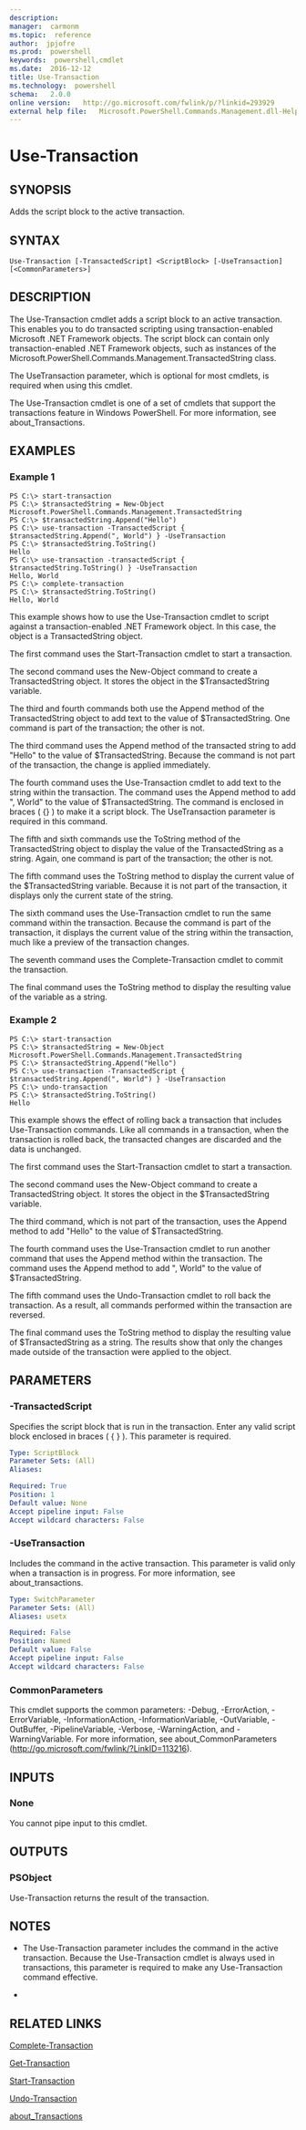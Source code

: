 ```yaml
---
description:  
manager:  carmonm
ms.topic:  reference
author:  jpjofre
ms.prod:  powershell
keywords:  powershell,cmdlet
ms.date:  2016-12-12
title: Use-Transaction
ms.technology:  powershell
schema:   2.0.0
online version:   http://go.microsoft.com/fwlink/p/?linkid=293929
external help file:   Microsoft.PowerShell.Commands.Management.dll-Help.xml
---
```



# Use-Transaction

## SYNOPSIS
Adds the script block to the active transaction.

## SYNTAX

```
Use-Transaction [-TransactedScript] <ScriptBlock> [-UseTransaction] [<CommonParameters>]
```

## DESCRIPTION
The Use-Transaction cmdlet adds a script block to an active transaction.
This enables you to do transacted scripting using transaction-enabled Microsoft .NET Framework objects.
The script block can contain only transaction-enabled .NET Framework objects, such as instances of the Microsoft.PowerShell.Commands.Management.TransactedString class.

The UseTransaction parameter, which is optional for most cmdlets, is required when using this cmdlet.

The Use-Transaction cmdlet is one of a set of cmdlets that support the transactions feature in Windows PowerShell.
For more information, see about_Transactions.

## EXAMPLES

### Example 1
```
PS C:\> start-transaction
PS C:\> $transactedString = New-Object Microsoft.PowerShell.Commands.Management.TransactedString
PS C:\> $transactedString.Append("Hello")
PS C:\> use-transaction -TransactedScript { $transactedString.Append(", World") } -UseTransaction
PS C:\> $transactedString.ToString()
Hello
PS C:\> use-transaction -transactedScript { $transactedString.ToString() } -UseTransaction
Hello, World
PS C:\> complete-transaction
PS C:\> $transactedString.ToString()
Hello, World
```

This example shows how to use the Use-Transaction cmdlet to script against a transaction-enabled .NET Framework object.
In this case, the object is a TransactedString object.

The first command uses the Start-Transaction cmdlet to start a transaction.

The second command uses the New-Object command to create a TransactedString object.
It stores the object in the $TransactedString variable.

The third and fourth commands both use the Append method of the TransactedString object to add text to the value of $TransactedString.
One command is part of the transaction; the other is not.

The third command uses the Append method of the transacted string to add "Hello" to the value of $TransactedString.
Because the command is not part of the transaction, the change is applied immediately.

The fourth command uses the Use-Transaction cmdlet to add text to the string within the transaction.
The command uses the Append method to add ", World" to the value of $TransactedString.
The command is enclosed in braces ( {} ) to make it a script block.
The UseTransaction parameter is required in this command.

The fifth and sixth commands use the ToString method of the TransactedString object to display the value of the TransactedString as a string.
Again, one command is part of the transaction; the other is not.

The fifth command uses the ToString method to display the current value of the $TransactedString variable.
Because it is not part of the transaction, it displays only the current state of the string.

The sixth command uses the Use-Transaction cmdlet to run the same command within the transaction.
Because the command is part of the transaction, it displays the current value of the string within the transaction, much like a preview of the transaction changes.

The seventh command uses the Complete-Transaction cmdlet to commit the transaction.

The final command uses the ToString method to display the resulting value of the variable as a string.

### Example 2
```
PS C:\> start-transaction
PS C:\> $transactedString = New-Object Microsoft.PowerShell.Commands.Management.TransactedString
PS C:\> $transactedString.Append("Hello")
PS C:\> use-transaction -TransactedScript { $transactedString.Append(", World") } -UseTransaction
PS C:\> undo-transaction
PS C:\> $transactedString.ToString()
Hello
```

This example shows the effect of rolling back a transaction that includes Use-Transaction commands.
Like all commands in a transaction, when the transaction is rolled back, the transacted changes are discarded and the data is unchanged.

The first command uses the Start-Transaction cmdlet to start a transaction.

The second command uses the New-Object command to create a TransactedString object.
It stores the object in the $TransactedString variable.

The third command, which is not part of the transaction, uses the Append method to add "Hello" to the value of $TransactedString.

The fourth command uses the Use-Transaction cmdlet to run another command that uses the Append method within the transaction.
The command uses the Append method to add ", World" to the value of $TransactedString.

The fifth command uses the Undo-Transaction cmdlet to roll back the transaction.
As a result, all commands performed within the transaction are reversed.

The final command uses the ToString method to display the resulting value of $TransactedString as a string.
The results show that only the changes made outside of the transaction were applied to the object.

## PARAMETERS

### -TransactedScript
Specifies the script block that is run in the transaction.
Enter any valid script block enclosed in braces ( { } ).
This parameter is required.

```yaml
Type: ScriptBlock
Parameter Sets: (All)
Aliases: 

Required: True
Position: 1
Default value: None
Accept pipeline input: False
Accept wildcard characters: False
```

### -UseTransaction
Includes the command in the active transaction.
This parameter is valid only when a transaction is in progress.
For more information, see about_transactions.

```yaml
Type: SwitchParameter
Parameter Sets: (All)
Aliases: usetx

Required: False
Position: Named
Default value: False
Accept pipeline input: False
Accept wildcard characters: False
```

### CommonParameters
This cmdlet supports the common parameters: -Debug, -ErrorAction, -ErrorVariable, -InformationAction, -InformationVariable, -OutVariable, -OutBuffer, -PipelineVariable, -Verbose, -WarningAction, and -WarningVariable. For more information, see about_CommonParameters (http://go.microsoft.com/fwlink/?LinkID=113216).

## INPUTS

### None
You cannot pipe input to this cmdlet.

## OUTPUTS

### PSObject
Use-Transaction returns the result of the transaction.

## NOTES
* The Use-Transaction parameter includes the command in the active transaction. Because the Use-Transaction cmdlet is always used in transactions, this parameter is required to make any Use-Transaction command effective.

*

## RELATED LINKS

[Complete-Transaction](Complete-Transaction.md)

[Get-Transaction](Get-Transaction.md)

[Start-Transaction](Start-Transaction.md)

[Undo-Transaction](Undo-Transaction.md)

[about_Transactions](../Microsoft.PowerShell.Core/About/about_Transactions.md)

